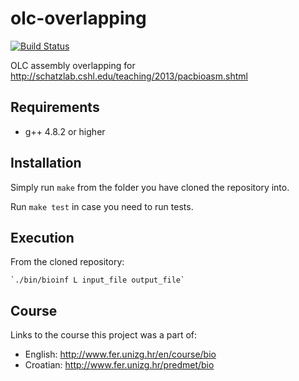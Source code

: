 olc-overlapping
===============
[![Build Status](https://secure.travis-ci.org/dejak/olc-overlapping.png?branch=master)](http://travis-ci.org/dejak/olc-overlapping)

OLC assembly overlapping for http://schatzlab.cshl.edu/teaching/2013/pacbioasm.shtml

Requirements
------------
* g++ 4.8.2 or higher

Installation
------------
Simply run `make` from the folder you have cloned the repository into.

Run `make test` in case you need to run tests.

Execution
---------
From the cloned repository:

    `./bin/bioinf L input_file output_file`

Course
------

Links to the course this project was a part of:

* English: http://www.fer.unizg.hr/en/course/bio
* Croatian: http://www.fer.unizg.hr/predmet/bio
